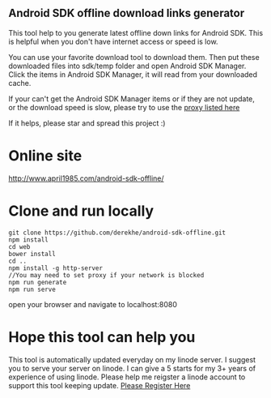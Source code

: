 Android SDK offline download links generator
--------------------------------------------
This tool help to you generate latest offline down links for Android SDK. This is helpful when you don't have internet access or speed is low.

You can use your favorite download tool to download them. Then put these downloaded files into sdk/temp folder and open Android SDK Manager. Click the items in Android SDK Manager, it will read from your downloaded cache.

If your can't get the Android SDK Manager items or if they are not update, or the download speed is slow, please try to use the [proxy listed here](http://www.androiddevtools.cn/)

If it helps, please star and spread this project :)

# Online site
http://www.april1985.com/android-sdk-offline/

# Clone and run locally

```
git clone https://github.com/derekhe/android-sdk-offline.git
npm install
cd web
bower install
cd ..
npm install -g http-server
//You may need to set proxy if your network is blocked
npm run generate
npm run serve
```

open your browser and navigate to localhost:8080

Hope this tool can help you
======================
This tool is automatically updated everyday on my linode server. I suggest you to serve your server on linode. I can give a 5 starts for my 3+ years of experience of using linode. Please help me reigster a linode account to support this tool keeping update. [Please Register Here](https://www.linode.com/?r=48aca8b9e959c5e0064ed57512724ca84586ca6e)
